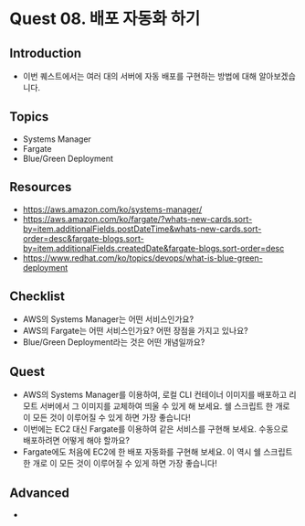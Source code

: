# Quest 08. 배포 자동화 하기

## Introduction
* 이번 퀘스트에서는 여러 대의 서버에 자동 배포를 구현하는 방법에 대해 알아보겠습니다.

## Topics
* Systems Manager
* Fargate
* Blue/Green Deployment

## Resources
* https://aws.amazon.com/ko/systems-manager/
* https://aws.amazon.com/ko/fargate/?whats-new-cards.sort-by=item.additionalFields.postDateTime&whats-new-cards.sort-order=desc&fargate-blogs.sort-by=item.additionalFields.createdDate&fargate-blogs.sort-order=desc
* https://www.redhat.com/ko/topics/devops/what-is-blue-green-deployment

## Checklist
* AWS의 Systems Manager는 어떤 서비스인가요?
* AWS의 Fargate는 어떤 서비스인가요? 어떤 장점을 가지고 있나요?
* Blue/Green Deployment라는 것은 어떤 개념일까요?

## Quest
* AWS의 Systems Manager를 이용하여, 로컬 CLI 컨테이너 이미지를 배포하고 리모트 서버에서 그 이미지를 교체하여 띄울 수 있게 해 보세요. 쉘 스크립트 한 개로 이 모든 것이 이루어질 수 있게 하면 가장 좋습니다!
* 이번에는 EC2 대신 Fargate를 이용하여 같은 서비스를 구현해 보세요. 수동으로 배포하려면 어떻게 해야 할까요?
* Fargate에도 처음에 EC2에 한 배포 자동화를 구현해 보세요. 이 역시 쉘 스크립트 한 개로 이 모든 것이 이루어질 수 있게 하면 가장 좋습니다!

## Advanced
* 
